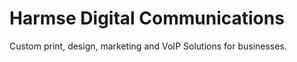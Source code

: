 # Harmse Digital Communications

<p>
Custom print, design, marketing and VoIP Solutions for businesses.
</p>